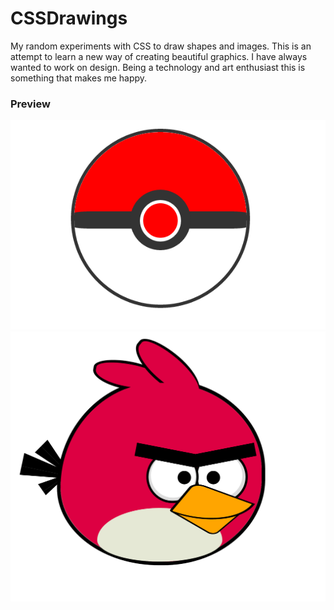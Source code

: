 # CSSDrawings
My random experiments with CSS to draw shapes and images. This is an attempt to learn a new way of creating beautiful
graphics. I have always wanted to work on design. Being a technology and art enthusiast this is something that makes me happy.

### Preview

![ScreenShot](https://github.com/AishPratap/CSSDrawings/blob/master/Pokeball/Pokeball.png)
![ScreenShot](https://github.com/AishPratap/CSSDrawings/blob/master/AngryBird/AngryBird.png)

